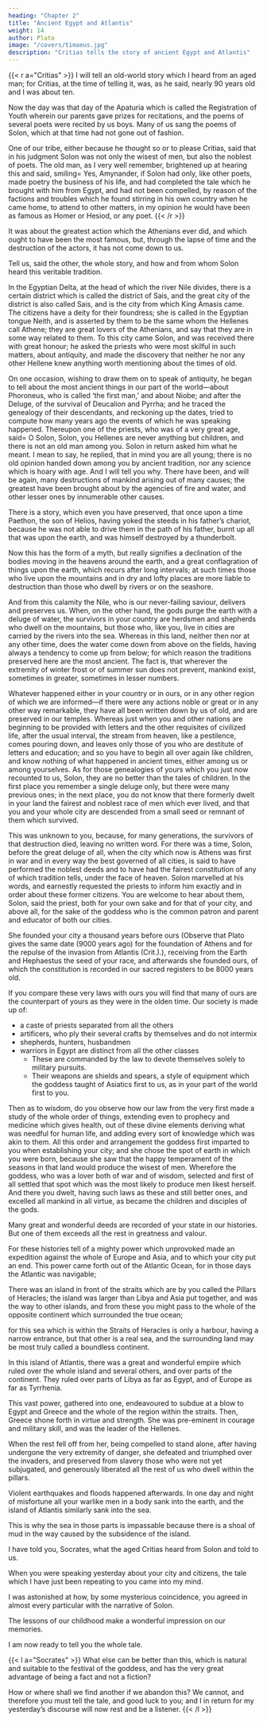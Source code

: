 ```yaml
---
heading: "Chapter 2"
title: "Ancient Egypt and Atlantis"
weight: 14
author: Plato
image: "/covers/timaeus.jpg"
description: "Critias tells the story of ancient Egypt and Atlantis"
---
```



{{< r a="Critias" >}}
I will tell an old-world story which I heard from an aged man; for Critias, at the time of telling it, was, as he said, nearly 90 years old and I was about ten. 

Now the day was that day of the Apaturia which is called the Registration of Youth wherein our parents gave prizes for recitations, and the poems of several poets were recited by us boys. Many of us sang the poems of Solon, which at that time had not gone out of fashion. 

One of our tribe, either because he thought so or to please Critias, said that in his judgment Solon was not only the wisest of men, but also the noblest of poets. The old man, as I very well remember, brightened up at hearing this and said, smiling= Yes, Amynander, if Solon had only, like other poets, made poetry the business of his life, and had completed the tale which he brought with him from Egypt, and had not been compelled, by reason of the factions and troubles which he found stirring in his own country when he came home, to attend to other matters, in my opinion he would have been as famous as Homer or Hesiod, or any poet.
{{< /r >}}



It was about the greatest action which the Athenians ever did, and which ought to have been the most famous, but, through the lapse of time and the destruction of the actors, it has not come down to us.

Tell us, said the other, the whole story, and how and from whom Solon heard this veritable tradition.

In the Egyptian Delta, at the head of which the river Nile divides, there is a certain district which is called the district of Sais, and the great city of the district is also called Sais, and is the city from which King Amasis came. The citizens have a deity for their foundress; she is called in the Egyptian tongue Neith, and is asserted by them to be the same whom the Hellenes call Athene; they are great lovers of the Athenians, and say that they are in some way related to them. To this city came Solon, and was received there with great honour; he asked the priests who were most skilful in such matters, about antiquity, and made the discovery that neither he nor any other Hellene knew anything worth mentioning about the times of old. 

On one occasion, wishing to draw them on to speak of antiquity, he began to tell about the most ancient things in our part of the world—about Phoroneus, who is called ‘the first man,’ and about Niobe; and after the Deluge, of the survival of Deucalion and Pyrrha; and he traced the genealogy of their descendants, and reckoning up the dates, tried to compute how many years ago the events of which he was speaking happened. Thereupon one of the priests, who was of a very great age, said= O Solon, Solon, you Hellenes are never anything but children, and there is not an old man among you. Solon in return asked him what he meant. I mean to say, he replied, that in mind you are all young; there is no old opinion handed down among you by ancient tradition, nor any science which is hoary with age. And I will tell you why. There have been, and will be again, many destructions of mankind arising out of many causes; the greatest have been brought about by the agencies of fire and water, and other lesser ones by innumerable other causes. 


There is a story, which even you have preserved, that once upon a time Paethon, the son of Helios, having yoked the steeds in his father’s chariot, because he was not able to drive them in the path of his father, burnt up all that was upon the earth, and was himself destroyed by a thunderbolt. 

Now this has the form of a myth, but really signifies a declination of the bodies moving in the heavens around the earth, and a great conflagration of things upon the earth, which recurs after long intervals; at such times those who live upon the mountains and in dry and lofty places are more liable to destruction than those who dwell by rivers or on the seashore.

And from this calamity the Nile, who is our never-failing saviour, delivers and preserves us. When, on the other hand, the gods purge the earth with a deluge of water, the survivors in your country are herdsmen and shepherds who dwell on the mountains, but those who, like you, live in cities are carried by the rivers into the sea. Whereas in this land, neither then nor at any other time, does the water come down from above on the fields, having always a tendency to come up from below; for which reason the traditions preserved here are the most ancient. The fact is, that wherever the extremity of winter frost or of summer sun does not prevent, mankind exist, sometimes in greater, sometimes in lesser numbers.

Whatever happened either in your country or in ours, or in any other region of which we are informed—if there were any actions noble or great or in any other way remarkable, they have all been written down by us of old, and are preserved in our temples. Whereas just when you and other nations are beginning to be provided with letters and the other requisites of civilized life, after the usual interval, the stream from heaven, like a pestilence, comes pouring down, and leaves only those of you who are destitute of letters and education; and so you have to begin all over again like children, and know nothing of what happened in ancient times, either among us or among yourselves. As for those genealogies of yours which you just now recounted to us, Solon, they are no better than the tales of children. In the first place you remember a single deluge only, but there were many previous ones; in the next place, you do not know that there formerly dwelt in your land the fairest and noblest race of men which ever lived, and that you and your whole city are descended from a small seed or remnant of them which survived. 

This was unknown to you, because, for many generations, the survivors of that destruction died, leaving no written word. For there was a time, Solon, before the great deluge of all, when the city which now is Athens was first in war and in every way the best governed of all cities, is said to have performed the noblest deeds and to have had the fairest constitution of any of which tradition tells, under the face of heaven. Solon marvelled at his words, and earnestly requested the priests to inform him exactly and in order about these former citizens. You are welcome to hear about them, Solon, said the priest, both for your own sake and for that of your city, and above all, for the sake of the goddess who is the common patron and parent and educator of both our cities. 

She founded your city a thousand years before ours (Observe that Plato gives the same date (9000 years ago) for the foundation of Athens and for the repulse of the invasion from Atlantis (Crit.).), receiving from the Earth and Hephaestus the seed of your race, and afterwards she founded ours, of which the constitution is recorded in our sacred registers to be 8000 years old. 

<!-- As touching your citizens of 9000 years ago, I will briefly inform you of their laws and of their most famous action; the exact particulars of the whole we will hereafter go through at our leisure in the sacred registers themselves.  -->

If you compare these very laws with ours you will find that many of ours are the counterpart of yours as they were in the olden time. Our society is made up of:
- a caste of priests separated from all the others
- artificers, who ply their several crafts by themselves and do not intermix
- shepherds, hunters, husbandmen
- warriors in Egypt are distinct from all the other classes
  - These are commanded by the law to devote themselves solely to military pursuits.
  - Their weapons are shields and spears, a style of equipment which the goddess taught of Asiatics first to us, as in your part of the world first to you. 

Then as to wisdom, do you observe how our law from the very first made a study of the whole order of things, extending even to prophecy and medicine which gives health, out of these divine elements deriving what was needful for human life, and adding every sort of knowledge which was akin to them. All this order and arrangement the goddess first imparted to you when establishing your city; and she chose the spot of earth in which you were born, because she saw that the happy temperament of the seasons in that land would produce the wisest of men. Wherefore the goddess, who was a lover both of war and of wisdom, selected and first of all settled that spot which was the most likely to produce men likest herself. And there you dwelt, having such laws as these and still better ones, and excelled all mankind in all virtue, as became the children and disciples of the gods.

Many great and wonderful deeds are recorded of your state in our histories. But one of them exceeds all the rest in greatness and valour. 

For these histories tell of a mighty power which unprovoked made an expedition against the whole of Europe and Asia, and to which your city put an end. This power came forth out of the Atlantic Ocean, for in those days the Atlantic was navigable; 

There was an island in front of the straits which are by you called the Pillars of Heracles; the island was larger than Libya and Asia put together, and was the way to other islands, and from these you might pass to the whole of the opposite continent which surrounded the true ocean; 

for this sea which is within the Straits of Heracles is only a harbour, having a narrow entrance, but that other is a real sea, and the surrounding land may be most truly called a boundless continent. 

In this island of Atlantis, there was a great and wonderful empire which ruled over the whole island and several others, and over parts of the continent. They ruled over parts of Libya <!-- within the columns of Heracles --> as far as Egypt, and of Europe as far as Tyrrhenia. 

This vast power, gathered into one, endeavoured to subdue at a blow to Egypt and Greece and the whole of the region within the straits. Then, Greece shone forth in virtue and strength. She was pre-eminent in courage and military skill, and was the leader of the Hellenes. 

When the rest fell off from her, being compelled to stand alone, after having undergone the very extremity of danger, she defeated and triumphed over the invaders, and preserved from slavery those who were not yet subjugated, and generously liberated all the rest of us who dwell within the pillars. 

Violent earthquakes and floods happened afterwards. In one day and night of misfortune all your warlike men in a body sank into the earth, and the island of Atlantis similarly sank into the sea. 

This is why the sea in those parts is impassable because there is a shoal of mud in the way caused by the subsidence of the island.



I have told you, Socrates, what the aged Critias heard from Solon and told to us.

When you were speaking yesterday about your city and citizens, the tale which I have just been repeating to you came into my mind. 

I was astonished at how, by some mysterious coincidence, you agreed in almost every particular with the narrative of Solon. 

<!-- But I did not like to speak at the moment. For a long time had elapsed, and I had forgotten too much; I thought that I must first of all run over the narrative in my own mind, and then I would speak. And so I readily assented to your request yesterday, considering that in all such cases the chief difficulty is to find a tale suitable to our purpose, and that with such a tale we should be fairly well provided. -->

<!-- And therefore, as Hermocrates has told you, on my way home yesterday I at once communicated the tale to my companions as I remembered it; and after I left them, during the night by thinking I recovered nearly the whole of it. Truly, as is often said,  -->

The lessons of our childhood make a wonderful impression on our memories. <!-- I am not sure that I could remember all the discourse of yesterday, but I should be much surprised if I forgot any of these things which I have heard very long ago. -->

<!-- I listened at the time with childlike interest to the old man’s narrative; he was very ready to teach me, and I asked him again and again to repeat his words, so that like an indelible picture they were branded into my mind. 

As soon as the day broke, I rehearsed them as he spoke them to my companions, that they, as well as myself, might have something to say. And now, Socrates, to make an end of my preface,  -->

I am now ready to tell you the whole tale<!-- . I will give you not only the general heads, but the particulars, as they were told to me -->.

<!-- The city and citizens, which you yesterday described to us in fiction, we will now transfer to the world of reality. It shall be the ancient city of Athens, and we will suppose that the citizens whom you imagined, were our veritable ancestors, of whom the priest spoke. 

They will perfectly harmonize, and there will be no inconsistency in saying that the citizens of your republic are these ancient Athenians. Let us divide the subject among us, and all endeavour according to our ability gracefully to execute the task which you have imposed upon us. Consider then, Socrates, if this narrative is suited to the purpose, or whether we should seek for some other instead. -->


{{< l a="Socrates" >}}
What else can be better than this, which is natural and suitable to the festival of the goddess, and has the very great advantage of being a fact and not a fiction? 

How or where shall we find another if we abandon this? We cannot, and therefore you must tell the tale, and good luck to you; and I in return for my yesterday’s discourse will now rest and be a listener.
{{< /l >}}
